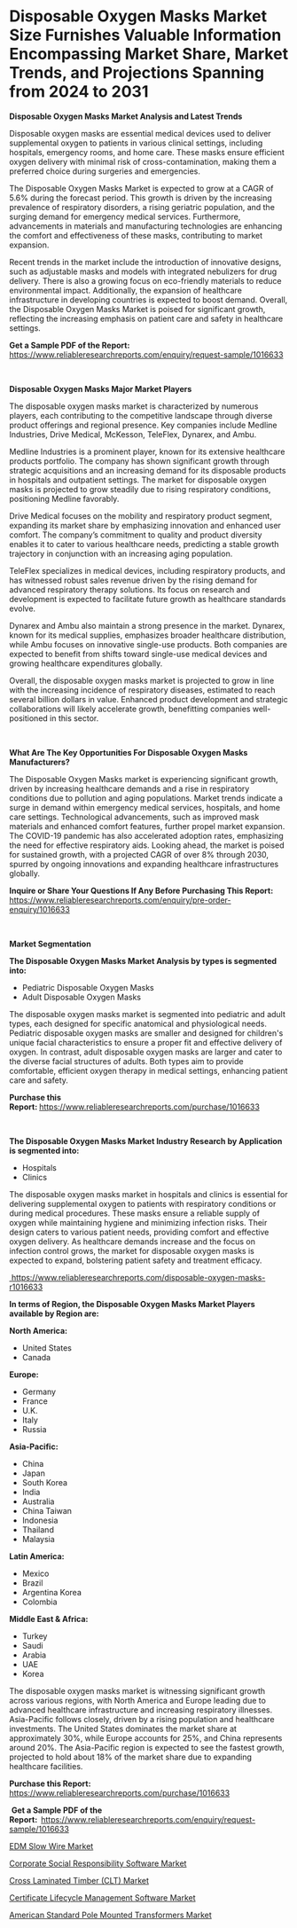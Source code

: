 <p><h1>Disposable Oxygen Masks Market Size Furnishes Valuable Information Encompassing Market Share, Market Trends, and Projections Spanning from 2024 to 2031</h1></p><p><strong>Disposable Oxygen Masks Market Analysis and Latest Trends</strong></p>
<p><p>Disposable oxygen masks are essential medical devices used to deliver supplemental oxygen to patients in various clinical settings, including hospitals, emergency rooms, and home care. These masks ensure efficient oxygen delivery with minimal risk of cross-contamination, making them a preferred choice during surgeries and emergencies. </p><p>The Disposable Oxygen Masks Market is expected to grow at a CAGR of 5.6% during the forecast period. This growth is driven by the increasing prevalence of respiratory disorders, a rising geriatric population, and the surging demand for emergency medical services. Furthermore, advancements in materials and manufacturing technologies are enhancing the comfort and effectiveness of these masks, contributing to market expansion.</p><p>Recent trends in the market include the introduction of innovative designs, such as adjustable masks and models with integrated nebulizers for drug delivery. There is also a growing focus on eco-friendly materials to reduce environmental impact. Additionally, the expansion of healthcare infrastructure in developing countries is expected to boost demand. Overall, the Disposable Oxygen Masks Market is poised for significant growth, reflecting the increasing emphasis on patient care and safety in healthcare settings.</p></p>
<p><strong>Get a Sample PDF of the Report:&nbsp;</strong> <a href="https://www.reliableresearchreports.com/enquiry/request-sample/1016633?utm_campaign=31&utm_medium=2&utm_source=Github&utm_content=ia&utm_term=04122024&utm_id=disposable-oxygen-masks">https://www.reliableresearchreports.com/enquiry/request-sample/1016633</a></p>
<p>&nbsp;</p>
<p><strong>Disposable Oxygen Masks Major Market Players</strong></p>
<p><p>The disposable oxygen masks market is characterized by numerous players, each contributing to the competitive landscape through diverse product offerings and regional presence. Key companies include Medline Industries, Drive Medical, McKesson, TeleFlex, Dynarex, and Ambu.</p><p>Medline Industries is a prominent player, known for its extensive healthcare products portfolio. The company has shown significant growth through strategic acquisitions and an increasing demand for its disposable products in hospitals and outpatient settings. The market for disposable oxygen masks is projected to grow steadily due to rising respiratory conditions, positioning Medline favorably.</p><p>Drive Medical focuses on the mobility and respiratory product segment, expanding its market share by emphasizing innovation and enhanced user comfort. The company’s commitment to quality and product diversity enables it to cater to various healthcare needs, predicting a stable growth trajectory in conjunction with an increasing aging population.</p><p>TeleFlex specializes in medical devices, including respiratory products, and has witnessed robust sales revenue driven by the rising demand for advanced respiratory therapy solutions. Its focus on research and development is expected to facilitate future growth as healthcare standards evolve.</p><p>Dynarex and Ambu also maintain a strong presence in the market. Dynarex, known for its medical supplies, emphasizes broader healthcare distribution, while Ambu focuses on innovative single-use products. Both companies are expected to benefit from shifts toward single-use medical devices and growing healthcare expenditures globally.</p><p>Overall, the disposable oxygen masks market is projected to grow in line with the increasing incidence of respiratory diseases, estimated to reach several billion dollars in value. Enhanced product development and strategic collaborations will likely accelerate growth, benefitting companies well-positioned in this sector.</p></p>
<p>&nbsp;</p>
<p><strong>What Are The Key Opportunities For Disposable Oxygen Masks Manufacturers?</strong></p>
<p><p>The Disposable Oxygen Masks market is experiencing significant growth, driven by increasing healthcare demands and a rise in respiratory conditions due to pollution and aging populations. Market trends indicate a surge in demand within emergency medical services, hospitals, and home care settings. Technological advancements, such as improved mask materials and enhanced comfort features, further propel market expansion. The COVID-19 pandemic has also accelerated adoption rates, emphasizing the need for effective respiratory aids. Looking ahead, the market is poised for sustained growth, with a projected CAGR of over 8% through 2030, spurred by ongoing innovations and expanding healthcare infrastructures globally.</p></p>
<p><strong>Inquire or Share Your Questions If Any Before Purchasing This Report:</strong> <a href="https://www.reliableresearchreports.com/enquiry/pre-order-enquiry/1016633?utm_campaign=31&utm_medium=2&utm_source=Github&utm_content=ia&utm_term=04122024&utm_id=disposable-oxygen-masks">https://www.reliableresearchreports.com/enquiry/pre-order-enquiry/1016633</a></p>
<p>&nbsp;</p>
<p><strong>Market Segmentation</strong></p>
<p><strong>The Disposable Oxygen Masks Market Analysis by types is segmented into:</strong></p>
<p><ul><li>Pediatric Disposable Oxygen Masks</li><li>Adult Disposable Oxygen Masks</li></ul></p>
<p><p>The disposable oxygen masks market is segmented into pediatric and adult types, each designed for specific anatomical and physiological needs. Pediatric disposable oxygen masks are smaller and designed for children's unique facial characteristics to ensure a proper fit and effective delivery of oxygen. In contrast, adult disposable oxygen masks are larger and cater to the diverse facial structures of adults. Both types aim to provide comfortable, efficient oxygen therapy in medical settings, enhancing patient care and safety.</p></p>
<p><strong>Purchase this Report:&nbsp;</strong><a href="https://www.reliableresearchreports.com/purchase/1016633?utm_campaign=31&utm_medium=2&utm_source=Github&utm_content=ia&utm_term=04122024&utm_id=disposable-oxygen-masks">https://www.reliableresearchreports.com/purchase/1016633</a></p>
<p>&nbsp;</p>
<p><strong>The Disposable Oxygen Masks Market Industry Research by Application is segmented into:</strong></p>
<p><ul><li>Hospitals</li><li>Clinics</li></ul></p>
<p><p>The disposable oxygen masks market in hospitals and clinics is essential for delivering supplemental oxygen to patients with respiratory conditions or during medical procedures. These masks ensure a reliable supply of oxygen while maintaining hygiene and minimizing infection risks. Their design caters to various patient needs, providing comfort and effective oxygen delivery. As healthcare demands increase and the focus on infection control grows, the market for disposable oxygen masks is expected to expand, bolstering patient safety and treatment efficacy.</p></p>
<p><a href="https://www.reliableresearchreports.com/disposable-oxygen-masks-r1016633?utm_campaign=31&utm_medium=2&utm_source=Github&utm_content=ia&utm_term=04122024&utm_id=disposable-oxygen-masks">&nbsp;https://www.reliableresearchreports.com/disposable-oxygen-masks-r1016633</a></p>
<p><strong>In terms of Region, the Disposable Oxygen Masks Market Players available by Region are:</strong></p>
<p>
    <p> <strong> North America: </strong>
        <ul>
            <li>United States</li>
            <li>Canada</li>
        </ul>
        </p> 
    <p> <strong> Europe: </strong>
        <ul>
            <li>Germany</li>
            <li>France</li>
            <li>U.K.</li>
            <li>Italy</li>
            <li>Russia</li>
        </ul>
        </p> 
    <p> <strong> Asia-Pacific: </strong>
        <ul>
            <li>China</li>
            <li>Japan</li>
            <li>South Korea</li>
            <li>India</li>
            <li>Australia</li>
            <li>China Taiwan</li>
            <li>Indonesia</li>
            <li>Thailand</li>
            <li>Malaysia</li>
        </ul>
        </p> 
    <p> <strong> Latin America: </strong>
        <ul>
            <li>Mexico</li>
            <li>Brazil</li>
            <li>Argentina Korea</li>
            <li>Colombia</li>
        </ul>
        </p> 
    <p> <strong> Middle East & Africa: </strong>
        <ul>
            <li>Turkey</li>
            <li>Saudi</li>
            <li>Arabia</li>
            <li>UAE</li>
            <li>Korea</li>
        </ul>
    </p>
    </p>
<p><p>The disposable oxygen masks market is witnessing significant growth across various regions, with North America and Europe leading due to advanced healthcare infrastructure and increasing respiratory illnesses. Asia-Pacific follows closely, driven by a rising population and healthcare investments. The United States dominates the market share at approximately 30%, while Europe accounts for 25%, and China represents around 20%. The Asia-Pacific region is expected to see the fastest growth, projected to hold about 18% of the market share due to expanding healthcare facilities.</p></p>
<p><strong>Purchase this Report: </strong><a href="https://www.reliableresearchreports.com/purchase/1016633?utm_campaign=31&utm_medium=2&utm_source=Github&utm_content=ia&utm_term=04122024&utm_id=disposable-oxygen-masks">https://www.reliableresearchreports.com/purchase/1016633</a></p>
<p>&nbsp;<strong>Get a Sample PDF of the Report:&nbsp;&nbsp;</strong><a href="https://www.reliableresearchreports.com/enquiry/request-sample/1016633?utm_campaign=31&utm_medium=2&utm_source=Github&utm_content=ia&utm_term=04122024&utm_id=disposable-oxygen-masks">https://www.reliableresearchreports.com/enquiry/request-sample/1016633</a></p>
<p><strong></strong></p>
<p><p><a href="https://issuu.com/reportprime-2/docs/edm-slow-wire-market-size-2030.pptx?utm_campaign=31&utm_medium=2&utm_source=Github&utm_content=ia&utm_term=04122024&utm_id=disposable-oxygen-masks">EDM Slow Wire Market</a></p><p><a href="https://www.linkedin.com/pulse/projected-revenue-growth-corporate-social-responsibility-software-smn4f?utm_campaign=31&utm_medium=2&utm_source=Github&utm_content=ia&utm_term=04122024&utm_id=disposable-oxygen-masks">Corporate Social Responsibility Software Market</a></p><p><a href="https://github.com/MonroeBullock54/Market-Research-Report-List-1/blob/main/cross-laminated-timber-clt-market.md?utm_campaign=31&utm_medium=2&utm_source=Github&utm_content=ia&utm_term=04122024&utm_id=disposable-oxygen-masks">Cross Laminated Timber (CLT) Market</a></p><p><a href="https://www.linkedin.com/pulse/certificate-lifecycle-management-software-market-analysis-highlights-md3df?utm_campaign=31&utm_medium=2&utm_source=Github&utm_content=ia&utm_term=04122024&utm_id=disposable-oxygen-masks">Certificate Lifecycle Management Software Market</a></p><p><a href="https://issuu.com/reportprime-2/docs/american-standard-pole-mounted-transformers-market?utm_campaign=31&utm_medium=2&utm_source=Github&utm_content=ia&utm_term=04122024&utm_id=disposable-oxygen-masks">American Standard Pole Mounted Transformers Market</a></p></p>